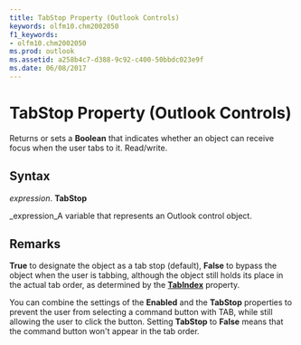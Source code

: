 ```yaml
---
title: TabStop Property (Outlook Controls)
keywords: olfm10.chm2002050
f1_keywords:
- olfm10.chm2002050
ms.prod: outlook
ms.assetid: a258b4c7-d388-9c92-c400-50bbdc023e9f
ms.date: 06/08/2017
---
```



# TabStop Property (Outlook Controls)

Returns or sets a **Boolean** that indicates whether an object can receive focus when the user tabs to it. Read/write.


## Syntax

 _expression_. **TabStop**

 _expression_A variable that represents an Outlook control object.


## Remarks

 **True** to designate the object as a tab stop (default), **False** to bypass the object when the user is tabbing, although the object still holds its place in the actual tab order, as determined by the **[TabIndex](tabindex-property-outlook-controls.md)** property.

You can combine the settings of the **Enabled** and the **TabStop** properties to prevent the user from selecting a command button with TAB, while still allowing the user to click the button. Setting **TabStop** to **False** means that the command button won't appear in the tab order.


